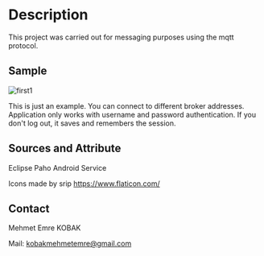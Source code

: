 # Description
This project was carried out for messaging purposes using the mqtt protocol.

## Sample

![first1](https://user-images.githubusercontent.com/48598966/137731096-6e264931-2826-47bc-8bc2-c1aa1580cff6.PNG)

This is just an example. You can connect to different broker addresses. Application only works with username and password authentication. If you don't log out, it saves and remembers the session.




## Sources and Attribute
Eclipse Paho Android Service

Icons made by srip https://www.flaticon.com/

## Contact
Mehmet Emre KOBAK

Mail: kobakmehmetemre@gmail.com



